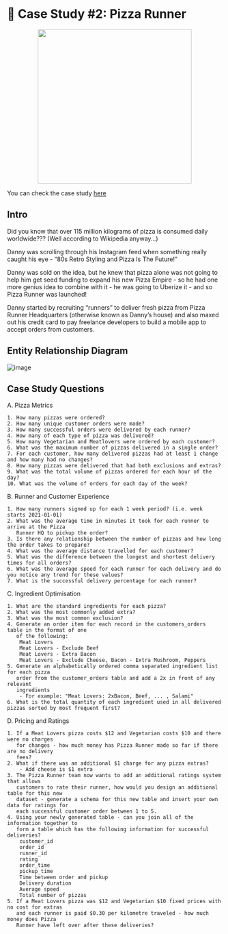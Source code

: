# 🍕 Case Study #2: Pizza Runner

<p align="center">
  <img src="https://8weeksqlchallenge.com/images/case-study-designs/2.png" height="360" width="360"/>
</p>

You can check the case study <a href="https://8weeksqlchallenge.com/case-study-2">here</a>
## Intro
Did you know that over 115 million kilograms of pizza is consumed daily worldwide??? (Well according to Wikipedia anyway…)

Danny was scrolling through his Instagram feed when something really caught his eye - “80s Retro Styling and Pizza Is The Future!”

Danny was sold on the idea, but he knew that pizza alone was not going to help him get seed funding to expand his new Pizza Empire - so he had one more genius idea to combine with it - he was going to Uberize it - and so Pizza Runner was launched!

Danny started by recruiting “runners” to deliver fresh pizza from Pizza Runner Headquarters (otherwise known as Danny’s house) and also maxed out his credit card to pay freelance developers to build a mobile app to accept orders from customers.

## Entity Relationship Diagram
![image](https://github.com/orseg/8-Week-SQL-Challenge/assets/83500544/51fa13ae-0587-447a-a6de-6a74c9e5044c)


## Case Study Questions

A. Pizza Metrics

    1. How many pizzas were ordered?
    2. How many unique customer orders were made?
    3. How many successful orders were delivered by each runner?
    4. How many of each type of pizza was delivered?
    5. How many Vegetarian and Meatlovers were ordered by each customer?
    6. What was the maximum number of pizzas delivered in a single order?
    7. For each customer, how many delivered pizzas had at least 1 change and how many had no changes?
    8. How many pizzas were delivered that had both exclusions and extras?
    9. What was the total volume of pizzas ordered for each hour of the day?
    10. What was the volume of orders for each day of the week?

B. Runner and Customer Experience

    1. How many runners signed up for each 1 week period? (i.e. week starts 2021-01-01)
    2. What was the average time in minutes it took for each runner to arrive at the Pizza 
       Runner HQ to pickup the order?
    3. Is there any relationship between the number of pizzas and how long the order takes to prepare?
    4. What was the average distance travelled for each customer?
    5. What was the difference between the longest and shortest delivery times for all orders?
    6. What was the average speed for each runner for each delivery and do you notice any trend for these values?
    7. What is the successful delivery percentage for each runner?

C. Ingredient Optimisation

    1. What are the standard ingredients for each pizza?
    2. What was the most commonly added extra?
    3. What was the most common exclusion?
    4. Generate an order item for each record in the customers_orders table in the format of one 
       of the following:
        Meat Lovers
        Meat Lovers - Exclude Beef
        Meat Lovers - Extra Bacon
        Meat Lovers - Exclude Cheese, Bacon - Extra Mushroom, Peppers
    5. Generate an alphabetically ordered comma separated ingredient list for each pizza 
       order from the customer_orders table and add a 2x in front of any relevant
       ingredients
        - For example: "Meat Lovers: 2xBacon, Beef, ... , Salami" 
    6. What is the total quantity of each ingredient used in all delivered pizzas sorted by most frequent first?

D. Pricing and Ratings

    1. If a Meat Lovers pizza costs $12 and Vegetarian costs $10 and there were no charges 
       for changes - how much money has Pizza Runner made so far if there are no delivery 
       fees?
    2. What if there was an additional $1 charge for any pizza extras?
        - Add cheese is $1 extra
    3. The Pizza Runner team now wants to add an additional ratings system that allows 
       customers to rate their runner, how would you design an additional table for this new 
       dataset - generate a schema for this new table and insert your own data for ratings for 
       each successful customer order between 1 to 5.
    4. Using your newly generated table - can you join all of the information together to 
       form a table which has the following information for successful deliveries?
        customer_id
        order_id
        runner_id
        rating
        order_time
        pickup_time
        Time between order and pickup
        Delivery duration
        Average speed
        Total number of pizzas
    5. If a Meat Lovers pizza was $12 and Vegetarian $10 fixed prices with no cost for extras 
       and each runner is paid $0.30 per kilometre traveled - how much money does Pizza 
       Runner have left over after these deliveries?



